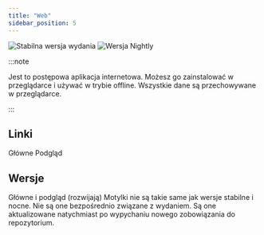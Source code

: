 ```yaml
---
title: "Web"
sidebar_position: 5
---
```


![Stabilna wersja wydania](https://img.shields.io/badge/dynamic/yaml?color=c4840d&label=Stable&query=%24.version&url=https%3A%2F%2Fraw.githubusercontent.com%2FLinwoodDev%2Fbutterfly%2Fstable%2Fapp%2Fpubspec.yaml&style=for-the-badge) ![Wersja Nightly](https://img.shields.io/badge/dynamic/yaml?color=f7d28c&label=Nightly&query=%24.version&url=https%3A%2F%2Fraw.githubusercontent.com%2FLinwoodDev%2Fbutterfly%2Fnightly%2Fapp%2Fpubspec.yaml&style=for-the-badge)

:::note

Jest to postępowa aplikacja internetowa. Możesz go zainstalować w przeglądarce i używać w trybie offline. Wszystkie dane są przechowywane w przeglądarce.

:::


## Linki

<div className="row margin-bottom--lg padding--sm">
<Link className="button button--outline button--info button--lg margin--sm" href="https://web.butterfly.linwood.dev">
  Główne
</Link>
<Link className="button button--outline button--danger button--lg margin--sm" href="https://preview.butterfly.linwood.dev">
  Podgląd
</Link>
</div>

## Wersje

Główne i podgląd (rozwijają) Motylki nie są takie same jak wersje stabilne i nocne. Nie są one bezpośrednio związane z wydaniem. Są one aktualizowane natychmiast po wypychaniu nowego zobowiązania do repozytorium.
